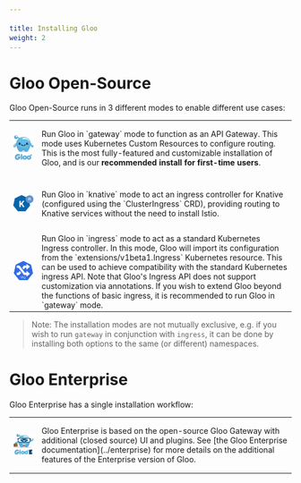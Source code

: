 ```yaml
---

title: Installing Gloo
weight: 2
---
```


# Gloo Open-Source

Gloo Open-Source runs in 3 different modes to enable different use cases:


<dic markdown=1>
<table>
  <tr height="100">
    <td width="10%">
      <a href="gateway"><img src="../img/Gloo-01.png" width="60"/></a>
    </td>
    <td>
     Run Gloo in `gateway` mode to function as an API Gateway. This mode uses Kubernetes Custom Resources to configure routing. This is the most fully-featured and customizable installation of Gloo, and is our <b>recommended install for first-time users</b>.
    </td>
  </tr>
  <tr height="100">
    <td width="10%">
      <a href="knative"><img src="../img/knative.png" width="60"/></a>
    </td>
    <td>
     Run Gloo in `knative` mode to act an ingress controller for Knative (configured using the `ClusterIngress` CRD), providing routing to Knative services without the need to install Istio.
    </td>
  </tr>
  <tr height="100">
    <td width="10%">
      <a href="ingress"><img src="../img/ingress.png" width="60"/></a>
    </td>
    <td>Run Gloo in `ingress` mode to act as a standard Kubernetes Ingress controller. In this mode, Gloo will import 
        its configuration from the `extensions/v1beta1.Ingress` Kubernetes resource. This can be used to achieve compatibility with the standard Kubernetes ingress API. Note that Gloo's Ingress API does not support customization via annotations. If you wish to extend Gloo beyond the functions of basic ingress, it is recommended to run Gloo in `gateway` mode.
    </td>
  </tr>
</table>
</div>

> Note: The installation modes are not mutually exclusive, e.g. if you wish to run `gateway` in conjunction with `ingress`, it can be done by installing both options to the same (or different) namespaces.

# Gloo Enterprise

Gloo Enterprise has a single installation workflow:


<dic markdown=1>
<table>
  <tr height="100">
    <td width="10%">
      <a href="enterprise"><img src="../img/gloo-ee.png" width="60"/></a>
    </td>
    <td>
    Gloo Enterprise is based on the open-source Gloo Gateway with additional (closed source) UI and plugins. See [the Gloo Enterprise documentation](../enterprise) for more details on the additional features of the Enterprise version of Gloo.
    </td>
  </tr>
</table>
</div>
